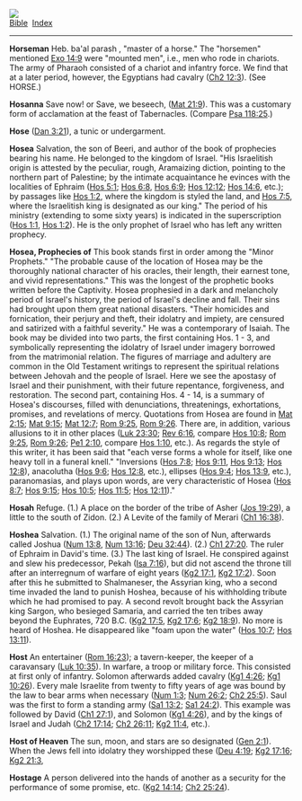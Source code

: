 [![](../../cdshop/ithlogo.png)](../../index)  
[Bible](../index)  [Index](index) 

------------------------------------------------------------------------

<span id="000">**Horseman**</span> Heb. ba'al parash , "master of a
horse." The "horsemen" mentioned [Exo 14:9](../kjv/exo014.htm#009) were
"mounted men", i.e., men who rode in chariots. The army of Pharaoh
consisted of a chariot and infantry force. We find that at a later
period, however, the Egyptians had cavalry ([Ch2
12:3](../kjv/ch2012.htm#003)). (See HORSE.)

<span id="001">**Hosanna**</span> Save now! or Save, we beseech, ([Mat
21:9](../kjv/mat021.htm#009)). This was a customary form of acclamation
at the feast of Tabernacles. (Compare [Psa
118:25](../kjv/psa118.htm#025).)

<span id="002">**Hose**</span> ([Dan 3:21](../kjv/dan003.htm#021)), a
tunic or undergarment.

<span id="003">**Hosea**</span> Salvation, the son of Beeri, and author
of the book of prophecies bearing his name. He belonged to the kingdom
of Israel. "His Israelitish origin is attested by the peculiar, rough,
Aramaizing diction, pointing to the northern part of Palestine; by the
intimate acquaintance he evinces with the localities of Ephraim ([Hos
5:1](../kjv/hos005.htm#001); [Hos 6:8](../kjv/hos006.htm#008), [Hos
6:9](../kjv/hos006.htm#009); [Hos 12:12](../kjv/hos012.htm#012); [Hos
14:6](../kjv/hos014.htm#006), etc.); by passages like [Hos
1:2](../kjv/hos001.htm#002), where the kingdom is styled the land, and
[Hos 7:5](../kjv/hos007.htm#005), where the Israelitish king is
designated as our king." The period of his ministry (extending to some
sixty years) is indicated in the superscription ([Hos
1:1](../kjv/hos001.htm#001), [Hos 1:2](../kjv/hos001.htm#002)). He is
the only prophet of Israel who has left any written prophecy.

<span id="004">**Hosea, Prophecies of**</span> This book stands first in
order among the "Minor Prophets." "The probable cause of the location of
Hosea may be the thoroughly national character of his oracles, their
length, their earnest tone, and vivid representations." This was the
longest of the prophetic books written before the Captivity. Hosea
prophesied in a dark and melancholy period of Israel's history, the
period of Israel's decline and fall. Their sins had brought upon them
great national disasters. "Their homicides and fornication, their
perjury and theft, their idolatry and impiety, are censured and
satirized with a faithful severity." He was a contemporary of Isaiah.
The book may be divided into two parts, the first containing Hos. 1 - 3,
and symbolically representing the idolatry of Israel under imagery
borrowed from the matrimonial relation. The figures of marriage and
adultery are common in the Old Testament writings to represent the
spiritual relations between Jehovah and the people of Israel. Here we
see the apostasy of Israel and their punishment, with their future
repentance, forgiveness, and restoration. The second part, containing
Hos. 4 - 14, is a summary of Hosea's discourses, filled with
denunciations, threatenings, exhortations, promises, and revelations of
mercy. Quotations from Hosea are found in [Mat
2:15](../kjv/mat002.htm#015); [Mat 9:15](../kjv/mat009.htm#015); [Mat
12:7](../kjv/mat012.htm#007); [Rom 9:25](../kjv/rom009.htm#025), [Rom
9:26](../kjv/rom009.htm#026). There are, in addition, various allusions
to it in other places ([Luk 23:30](../kjv/luk023.htm#030); [Rev
6:16](../kjv/rev006.htm#016), compare [Hos 10:8](../kjv/hos010.htm#008);
[Rom 9:25](../kjv/rom009.htm#025), [Rom 9:26](../kjv/rom009.htm#026);
[Pe1 2:10](../kjv/pe1002.htm#010), compare [Hos
1:10](../kjv/hos001.htm#010), etc.). As regards the style of this
writer, it has been said that "each verse forms a whole for itself, like
one heavy toll in a funeral knell." "Inversions ([Hos
7:8](../kjv/hos007.htm#008); [Hos 9:11](../kjv/hos009.htm#011), [Hos
9:13](../kjv/hos009.htm#013); [Hos 12:8](../kjv/hos012.htm#008)),
anacolutha ([Hos 9:6](../kjv/hos009.htm#006); [Hos
12:8](../kjv/hos012.htm#008), etc.), ellipses ([Hos
9:4](../kjv/hos009.htm#004); [Hos 13:9](../kjv/hos013.htm#009), etc.),
paranomasias, and plays upon words, are very characteristic of Hosea
([Hos 8:7](../kjv/hos008.htm#007); [Hos 9:15](../kjv/hos009.htm#015);
[Hos 10:5](../kjv/hos010.htm#005); [Hos 11:5](../kjv/hos011.htm#005);
[Hos 12:11](../kjv/hos012.htm#011))."

<span id="005">**Hosah**</span> Refuge. (1.) A place on the border of
the tribe of Asher ([Jos 19:29](../kjv/jos019.htm#029)), a little to the
south of Zidon. (2.) A Levite of the family of Merari ([Ch1
16:38](../kjv/ch1016.htm#038)).

<span id="006">**Hoshea**</span> Salvation. (1.) The original name of
the son of Nun, afterwards called Joshua ([Num
13:8](../kjv/num013.htm#008), [Num 13:16](../kjv/num013.htm#016); [Deu
32:44](../kjv/deu032.htm#044)). (2.) [Ch1 27:20](../kjv/ch1027.htm#020).
The ruler of Ephraim in David's time. (3.) The last king of Israel. He
conspired against and slew his predecessor, Pekah ([Isa
7:16](../kjv/isa007.htm#016)), but did not ascend the throne till after
an interregnum of warfare of eight years ([Kg2
17:1](../kjv/kg2017.htm#001), [Kg2 17:2](../kjv/kg2017.htm#002)). Soon
after this he submitted to Shalmaneser, the Assyrian king, who a second
time invaded the land to punish Hoshea, because of his withholding
tribute which he had promised to pay. A second revolt brought back the
Assyrian king Sargon, who besieged Samaria, and carried the ten tribes
away beyond the Euphrates, 720 B.C. ([Kg2 17:5](../kjv/kg2017.htm#005),
[Kg2 17:6](../kjv/kg2017.htm#006); [Kg2 18:9](../kjv/kg2018.htm#009)).
No more is heard of Hoshea. He disappeared like "foam upon the water"
([Hos 10:7](../kjv/hos010.htm#007); [Hos 13:11](../kjv/hos013.htm#011)).

<span id="007">**Host**</span> An entertainer ([Rom
16:23](../kjv/rom016.htm#023)); a tavern-keeper, the keeper of a
caravansary ([Luk 10:35](../kjv/luk010.htm#035)). In warfare, a troop or
military force. This consisted at first only of infantry. Solomon
afterwards added cavalry ([Kg1 4:26](../kjv/kg1004.htm#026); [Kg1
10:26](../kjv/kg1010.htm#026)). Every male Israelite from twenty to
fifty years of age was bound by the law to bear arms when necessary
([Num 1:3](../kjv/num001.htm#003); [Num 26:2](../kjv/num026.htm#002);
[Ch2 25:5](../kjv/ch2025.htm#005)). Saul was the first to form a
standing army ([Sa1 13:2](../kjv/sa1013.htm#002); [Sa1
24:2](../kjv/sa1024.htm#002)). This example was followed by David ([Ch1
27:1](../kjv/ch1027.htm#001)), and Solomon ([Kg1
4:26](../kjv/kg1004.htm#026)), and by the kings of Israel and Judah
([Ch2 17:14](../kjv/ch2017.htm#014); [Ch2 26:11](../kjv/ch2026.htm#011);
[Kg2 11:4](../kjv/kg2011.htm#004), etc.).

<span id="008">**Host of Heaven**</span> The sun, moon, and stars are so
designated ([Gen 2:1](../kjv/gen002.htm#001)). When the Jews fell into
idolatry they worshipped these ([Deu 4:19](../kjv/deu004.htm#019); [Kg2
17:16](../kjv/kg2017.htm#016); [Kg2 21:3](../kjv/kg2021.htm#003),

<span id="009">**Hostage**</span> A person delivered into the hands of
another as a security for the performance of some promise, etc. ([Kg2
14:14](../kjv/kg2014.htm#014); [Ch2 25:24](../kjv/ch2025.htm#024)).
